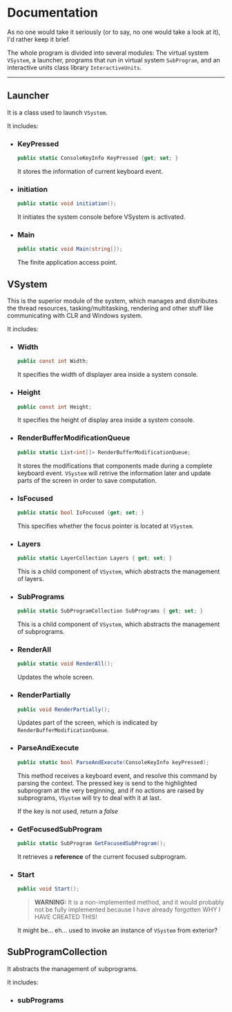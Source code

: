 ﻿# Documentation

As no one would take it seriously (or to say, no one would take a look at it), I'd rather keep it brief. 

The whole program is divided into several modules: The virtual system `VSystem`, a launcher, programs that run in virtual system `SubProgram`, and an interactive units class library `InteractiveUnits`.

---

## Launcher

It is a class used to launch `VSystem`. 

It includes: 

- ### KeyPressed

    ```C#
    public static ConsoleKeyInfo KeyPressed {get; set; }
    ```

    It stores the information of current keyboard event. 

- ### initiation

    ```C#
    public static void initiation();
    ```

    It initiates the system console before VSystem is activated. 

- ### Main

    ```C#
    public static void Main(string[]);
    ```

    The finite application access point. 

## VSystem

This is the superior module of the system, which manages and distributes the thread resources, tasking/multitasking, rendering and other stuff like communicating with CLR and Windows system. 

It includes:

- ### Width

    ```C#
    public const int Width;
    ```

    It specifies the width of displayer area inside a system console. 

- ### Height

    ```C#
    public const int Height;
    ```

    It specifies the height of display area inside a system console. 

- ### RenderBufferModificationQueue

    ```C#
    public static List<int[]> RenderBufferModificationQueue;
    ```

    It stores the modifications that components made during a complete keyboard event. `VSystem` will retrive the information later and update parts of the screen in order to save computation. 

- ### IsFocused

    ```C#
    public static bool IsFocused {get; set; }
    ```

    This specifies whether the focus pointer is located at `VSystem`. 

- ### Layers

    ```C#
    public static LayerCollection Layers { get; set; }
    ```

    This is a child component of `VSystem`, which abstracts the management of layers. 

- ### SubPrograms

    ```C#
    public static SubProgramCollection SubPrograms { get; set; }
    ```

    This is a child component of `VSystem`, which abstracts the management of subprograms. 

- ### RenderAll

    ```C#
    public static void RenderAll();
    ```

    Updates the whole screen. 

- ### RenderPartially

    ```C#
    public void RenderPartially();
    ```

    Updates part of the screen, which is indicated by `RenderBufferModificationQueue`. 

- ### ParseAndExecute

    ```C#
    public static bool ParseAndExecute(ConsoleKeyInfo keyPressed);
    ```

    This method receives a keyboard event, and resolve this command by parsing the context. The pressed key is send to the highlighted subprogram at the very beginning, and if no actions are raised by subprograms, `VSystem` will try to deal with it at last. 
    
    If the key is not used, return a _false_

- ### GetFocusedSubProgram

    ```C#
    public static SubProgram GetFocusedSubProgram();
    ```

    It retrieves a **reference** of the current focused subprogram. 

- ### Start

    ```C#
    public void Start();
    ```

    > **WARNING:** It is a non-implemented method, and it would probably not be fully implemented because I have already forgotten WHY I HAVE CREATED THIS!

    It might be... eh... used to invoke an instance of `VSystem` from exterior? 

## SubProgramCollection

It abstracts the management of subprograms. 

It includes: 

- ### subPrograms
